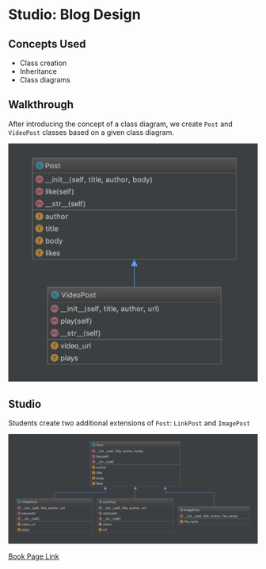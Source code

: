 # Studio: Blog Design

## Concepts Used

- Class creation
- Inheritance
- Class diagrams

## Walkthrough

After introducing the concept of a class diagram, we create `Post` and `VideoPost` classes based on a given class diagram.

![Walkthrough Class Diagram](ch14-walkthrough.png)

## Studio

Students create two additional extensions of `Post`: `LinkPost` and `ImagePost`

![Studio Class Diagram](ch14-studio.png)

[Book Page Link](https://runestone.launchcode.org/runestone/static/thinkcspy/Studios/blog-design.html)
